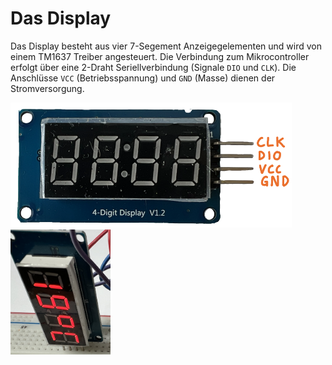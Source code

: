 # Das Display

Das Display besteht aus vier 7-Segement Anzeigegelementen und wird von einem
TM1637 Treiber angesteuert. Die Verbindung zum Mikrocontroller erfolgt über
eine 2-Draht Seriellverbindung (Signale `DIO` und `CLK`). Die Anschlüsse
`VCC` (Betriebsspannung) und `GND` (Masse) dienen der Stromversorgung.

<p float="left">
    <img src=".images/TM1637.png" height=200>
    <img src=".images/display_on.jpg" height=200>
</p>


